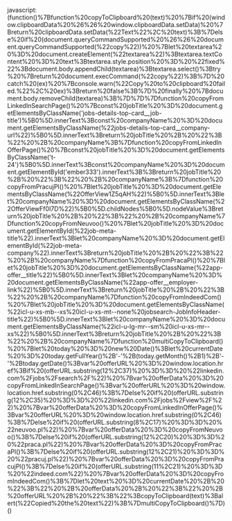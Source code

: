 javascript:(function()%7Bfunction%20copyToClipboard%20(text)%20%7Bif%20(window.clipboardData%20%26%26%20window.clipboardData.setData)%20%7Breturn%20clipboardData.setData(%22Text%22%2C%20text)%3B%7Delse%20if%20(document.queryCommandSupported%20%26%26%20document.queryCommandSupported(%22copy%22))%20%7Blet%20textarea%20%3D%20document.createElement(%22textarea%22)%3Btextarea.textContent%20%3D%20text%3Btextarea.style.position%20%3D%20%22fixed%22%3Bdocument.body.appendChild(textarea)%3Btextarea.select()%3Btry%20%7Breturn%20document.execCommand(%22copy%22)%3B%7D%20catch%20(ex)%20%7Bconsole.warn(%22Copy%20to%20clipboard%20failed.%22%2C%20ex)%3Breturn%20false%3B%7D%20finally%20%7Bdocument.body.removeChild(textarea)%3B%7D%7D%7Dfunction%20copyFromLinkedInSearchPage()%20%7Bconst%20jobTitle%20%3D%20document.getElementsByClassName('jobs-details-top-card__job-title')%5B0%5D.innerText%3Bconst%20companyName%20%3D%20document.getElementsByClassName(%22jobs-details-top-card__company-url%22)%5B0%5D.innerText%3Breturn%20jobTitle%20%2B%20%22%3B%22%20%2B%20companyName%3B%7Dfunction%20copyFromLinkedInOfferPage()%20%7Bconst%20jobTitle%20%3D%20document.getElementsByClassName('t-24')%5B0%5D.innerText%3Bconst%20companyName%20%3D%20document.getElementById('ember333').innerText%3B%3Breturn%20jobTitle%20%2B%20%22%3B%22%20%2B%20companyName%3B%7Dfunction%20copyFromPracujPl()%20%7Blet%20jobTitle%20%3D%20document.getElementsByClassName(%22OfferView1Z5qAH%22)%5B0%5D.innerText%3Blet%20companyName%20%3D%20document.getElementsByClassName(%22OfferViewFf0I7D%22)%5B0%5D.childNodes%5B0%5D.nodeValue%3Breturn%20jobTitle%20%2B%20%22%3B%22%20%2B%20companyName%7Dfunction%20copyFromNeuvoo()%20%7Blet%20jobTitle%20%3D%20document.getElementById(%22job-meta-title%22).innerText%3Blet%20companyName%20%3D%20document.getElementById(%22job-meta-company%22).innerText%3Breturn%20jobTitle%20%2B%20%22%3B%22%20%2B%20companyName%7Dfunction%20copyFromPracaPl()%20%7Blet%20jobTitle%20%3D%20document.getElementsByClassName(%22app-offer__title%22)%5B0%5D.innerText%3Blet%20companyName%20%3D%20document.getElementsByClassName(%22app-offer__employer-link%22)%5B0%5D.innerText%3Breturn%20jobTitle%20%2B%20%22%3B%22%20%2B%20companyName%7Dfunction%20copyFromIndeedCom()%20%7Blet%20jobTitle%20%3D%20document.getElementsByClassName(%22icl-u-xs-mb--xs%20icl-u-xs-mt--none%20jobsearch-JobInfoHeader-title%22)%5B0%5D.innerText%3Blet%20companyName%20%3D%20document.getElementsByClassName(%22icl-u-lg-mr--sm%20icl-u-xs-mr--xs%22)%5B0%5D.innerText%3Breturn%20jobTitle%20%2B%20%22%3B%22%20%2B%20companyName%7Dfunction%20multiCopyToClipboard()%20%7Blet%20today%20%3D%20new%20Date()%3Blet%20currentDate%20%3D%20today.getFullYear()%2B'-'%2B(today.getMonth()%2B1)%2B'-'%2Btoday.getDate()%3Bvar%20offerURL%20%3D%20window.location.href%3Bif%20(offerURL.substring(12%2C37)%20%3D%3D%20%22linkedin.com%2Fjobs%2Fsearch%2F%22)%20%7Bvar%20offerData%20%3D%20copyFromLinkedInSearchPage()%3Bvar%20offerURL%20%3D%20window.location.href.substring(0%2C46)%3B%7Delse%20if%20(offerURL.substring(12%2C35)%20%3D%3D%20%22linkedin.com%2Fjobs%2Fview%2F%22)%20%7Bvar%20offerData%20%3D%20copyFromLinkedInOfferPage()%3Bvar%20offerURL%20%3D%20window.location.href.substring(0%2C46)%3B%7Delse%20if%20(offerURL.substring(8%2C17)%20%3D%3D%20%22neuvoo.pl%22)%20%7Bvar%20offerData%20%3D%20copyFromNeuvoo()%3B%7Delse%20if%20(offerURL.substring(12%2C20)%20%3D%3D%20%22praca.pl%22)%20%7Bvar%20offerData%20%3D%20copyFromPracaPl()%3B%7Delse%20if%20(offerURL.substring(12%2C21)%20%3D%3D%20%22pracuj.pl%22)%20%7Bvar%20offerData%20%3D%20copyFromPracujPl()%3B%7Delse%20if%20(offerURL.substring(11%2C21)%20%3D%3D%20%22indeed.com%22)%20%7Bvar%20offerData%20%3D%20copyFromIndeedCom()%3B%7Dlet%20text%20%3D%20currentDate%20%2B%20%22%3B%22%20%2B%20offerData%20%2B%20%22%3B%22%20%2B%20offerURL%20%2B%20%22%3B%22%3BcopyToClipboard(text)%3Balert(%22Copied%20the%20text%22)%3B%7DmultiCopyToClipboard()%7D)()